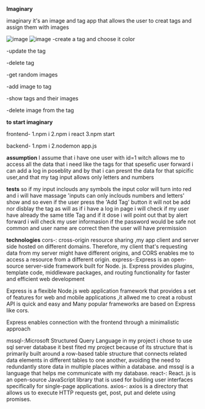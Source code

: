 
**Imaginary**

imaginary it's an image and tag app that allows the user to creat tags and assign them with images 

![image](https://user-images.githubusercontent.com/97873892/172257259-f7011d1d-012b-4a47-8eb4-4ebae211b2d5.png)
![image](https://user-images.githubusercontent.com/97873892/172258000-b805afe6-496b-4289-a4ba-c3db8b0f7abe.png)
-create a tag and choose it color

-update the tag 

-delete tag

-get random images 

-add image to tag  

-show tags and their images  

-delete image from the tag 

**to start imaginary**

 frontend-
 1.npm i
 2.npm i react
 3.npm start

 backend-
 1.npm i
 2.nodemon app.js


 

**assumption**
 I assume that i have one user with id=1 witch allows me to access all the data that i need like the tags for that spesefic user forward i can add a log in poseblity and by that i can presnt the data for that spicific user,and that my tag input allows only letters and numbers 


 **tests**
 so if my input inclouds any symbols the input color will turn into red and i will have massage 'inputs can only inclouds numbers and letters' show and so even if the user press the 'Add Tag' button it will not be add nor disblay the tag as will as if i have a log in page i will check if my user have already the same title Tag and if it dose i will point out that by alert
 forward i will check my user informasion if the password would be safe not common and user name are correct then the user will have prermission
 
 **technologies**
 cors-: cross-origin resource sharing ,my app client and server side hosted on different domains.
 Therefore, my client that's requesting data from my server might have different origins, and CORS enables me to access a resource from a different origin.
 express-:Express is an open-source server-side framework built for Node. js.
Express provides plugins, template code, middleware packages, and routing functionality for faster and efficient web development

 Express is a flexible Node.js web application framework that provides a  set of features for web and mobile applications ,it allwed me to creat a robust API is quick and easy and Many popular frameworks are based on Express like cors.

 Express enables connection with the frontend through a minimalistic approach

 mssql-:Microsoft Structured Query Language in my project i chose to use sql server database it best fited my project because of its structure that is primarily built around a row-based table structure that connects related data elements in different tables to one another, avoiding the need to redundantly store data in multiple places within a database.
 and mssql is a language that helps me communicate with my database.
 react-: React. js is an open-source JavaScript library that is used for building user interfaces specifically for single-page applications.
 axios-: axios is a directory that allows us to execute HTTP requests get, post, put and delete using promises.









